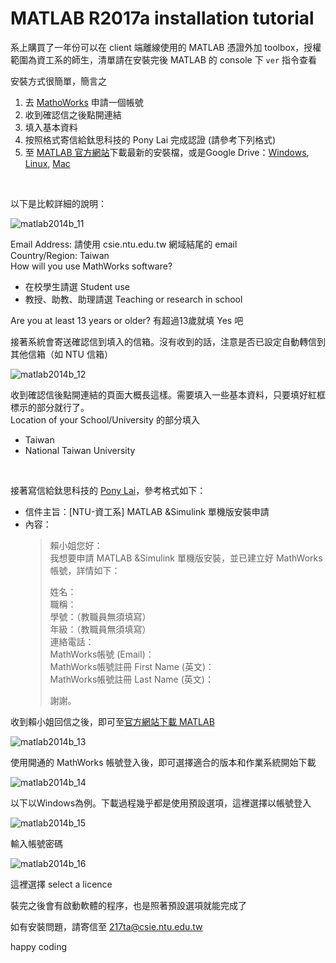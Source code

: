 # MATLAB R2017a installation tutorial

系上購買了一年份可以在 client 端離線使用的 MATLAB 憑證外加 toolbox，授權範圍為資工系的師生，清單請在安裝完後 MATLAB 的 console 下 `ver` 指令查看

安裝方式很簡單，簡言之

1.  去 [MathoWorks](https://www.mathworks.com/mwaccount/register?uri=http://www.mathworks.com/index.html%3Fs_tid%3Dgn_logo) 申請一個帳號
2.  收到確認信之後點開連結
3.  填入基本資料
4.  按照格式寄信給鈦思科技的 Pony Lai 完成認證 (請參考下列格式)
5.  至 [MATLAB 官方網站](http://www.mathworks.com/downloads/%20target=)下載最新的安裝檔，或是Google Drive：[Windows](https://drive.google.com/file/d/0B9_iMrnZwLzhN2h1cl9wd3ViV0E/view?usp=sharing), [Linux](https://drive.google.com/file/d/0B9X73xVm9xtrTXJNWElLblFwQTQ/view?usp=sharing), [Mac](https://drive.google.com/file/d/0B07EPTiH7zZiNjMxM2hwN3Rld2c/view?usp=sharing)

 

以下是比較詳細的說明：

![matlab2014b\_11](https://drive.google.com/uc?export=download&id=1fvhB_urWzmmFujqd-uHbE5k_rjJIJIAs)

Email Address: 請使用 csie.ntu.edu.tw 網域結尾的 email  
Country/Region: Taiwan  
How will you use MathWorks software?
-   在校學生請選 Student use
-   教授、助教、助理請選 Teaching or research in school

Are you at least 13 years or older? 有超過13歲就填 Yes 吧

接著系統會寄送確認信到填入的信箱。沒有收到的話，注意是否已設定自動轉信到其他信箱（如 NTU 信箱）

![matlab2014b\_12](https://drive.google.com/uc?export=download&id=1bXeaL2BK3OdIsvvJCHIvFTVfMgw5iuFT)

收到確認信後點開連結的頁面大概長這樣。需要填入一些基本資料，只要填好紅框標示的部分就行了。  
Location of your School/University 的部分填入

-   Taiwan
-   National Taiwan University

 

接著寫信給鈦思科技的 [Pony Lai](mailto:pony.lai@terasoft.com.tw)，參考格式如下：

-   信件主旨：[NTU-資工系] MATLAB &Simulink 單機版安裝申請
-   內容：
    >
    >    賴小姐您好：  
    >    我想要申請 MATLAB &Simulink 單機版安裝，並已建立好 MathWorks 帳號，詳情如下：
    >
    >    姓名：  
    >    職稱：  
    >    學號：（教職員無須填寫）  
    >    年級：（教職員無須填寫）  
    >    連絡電話：  
    >    MathWorks帳號 (Email)：  
    >    MathWorks帳號註冊 First Name (英文)：  
    >    MathWorks帳號註冊 Last Name (英文)：
    >
    >    謝謝。

收到賴小姐回信之後，即可至[官方網站下載 MATLAB](http://www.mathworks.com/downloads/)


![matlab2014b\_13](https://drive.google.com/uc?export=download&id=1cOx40hQLX1eO85xI0OtJIUZav2gO-w6K)

使用開通的 MathWorks 帳號登入後，即可選擇適合的版本和作業系統開始下載

![matlab2014b\_14](https://drive.google.com/uc?export=download&id=1mCb-qdtbwyX9qj592NwCj1M11JqIHsoU)

以下以Windows為例。下載過程幾乎都是使用預設選項，這裡選擇以帳號登入

![matlab2014b\_15](https://drive.google.com/uc?export=download&id=1b9Ap-E00UhBQdD_ofuBSV23H_FyTSUdE)

輸入帳號密碼

![matlab2014b\_16](https://drive.google.com/uc?export=download&id=1Z6WPbD56KfQkn4uf-aclQP4_W4H0TA5j)

這裡選擇 select a licence

裝完之後會有啟動軟體的程序，也是照著預設選項就能完成了

如有安裝問題，請寄信至 217ta@csie.ntu.edu.tw

happy coding

